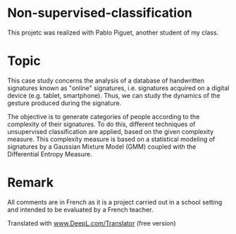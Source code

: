 # Non-supervised-classification
This projetc was realized with Pablo Piguet, another student of my class. 

# Topic
This case study concerns the analysis of a database of handwritten signatures known as "online" signatures, i.e. signatures acquired on a digital device (e.g. tablet, smartphone). Thus, we can study the dynamics of the gesture produced during the signature.

The objective is to generate categories of people according to the complexity of their signatures. To do this, different techniques of unsupervised classification are applied, based on the given complexity measure. This complexity measure is based on a statistical modeling of signatures by a Gaussian Mixture Model (GMM) coupled with the Differential Entropy Measure. 

# Remark
All comments are in French as it is a project carried out in a school setting and intended to be evaluated by a French teacher.


Translated with www.DeepL.com/Translator (free version)
